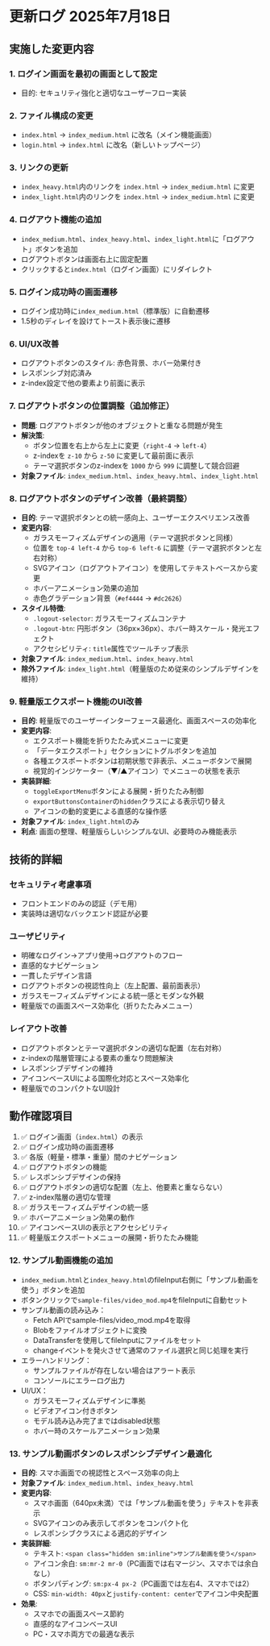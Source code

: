 # 更新ログ 2025年7月18日

## 実施した変更内容

### 1. ログイン画面を最初の画面として設定
- 目的: セキュリティ強化と適切なユーザーフロー実装

### 2. ファイル構成の変更
- `index.html` → `index_medium.html` に改名（メイン機能画面）
- `login.html` → `index.html` に改名（新しいトップページ）

### 3. リンクの更新
- `index_heavy.html`内のリンクを `index.html` → `index_medium.html` に変更
- `index_light.html`内のリンクを `index.html` → `index_medium.html` に変更

### 4. ログアウト機能の追加
- `index_medium.html`、`index_heavy.html`、`index_light.html`に「ログアウト」ボタンを追加
- ログアウトボタンは画面右上に固定配置
- クリックすると`index.html`（ログイン画面）にリダイレクト

### 5. ログイン成功時の画面遷移
- ログイン成功時に`index_medium.html`（標準版）に自動遷移
- 1.5秒のディレイを設けてトースト表示後に遷移

### 6. UI/UX改善
- ログアウトボタンのスタイル: 赤色背景、ホバー効果付き
- レスポンシブ対応済み
- z-index設定で他の要素より前面に表示

### 7. ログアウトボタンの位置調整（追加修正）
- **問題**: ログアウトボタンが他のオブジェクトと重なる問題が発生
- **解決策**: 
  - ボタン位置を右上から左上に変更（`right-4` → `left-4`）
  - z-indexを `z-10` から `z-50` に変更して最前面に表示
  - テーマ選択ボタンのz-indexを `1000` から `999` に調整して競合回避
- **対象ファイル**: `index_medium.html`、`index_heavy.html`、`index_light.html`

### 8. ログアウトボタンのデザイン改善（最終調整）
- **目的**: テーマ選択ボタンとの統一感向上、ユーザーエクスペリエンス改善
- **変更内容**:
  - ガラスモーフィズムデザインの適用（テーマ選択ボタンと同様）
  - 位置を `top-4 left-4` から `top-6 left-6` に調整（テーマ選択ボタンと左右対称）
  - SVGアイコン（ログアウトアイコン）を使用してテキストベースから変更
  - ホバーアニメーション効果の追加
  - 赤色グラデーション背景（`#ef4444` → `#dc2626`）
- **スタイル特徴**:
  - `.logout-selector`: ガラスモーフィズムコンテナ
  - `.logout-btn`: 円形ボタン（36px×36px）、ホバー時スケール・発光エフェクト
  - アクセシビリティ: `title`属性でツールチップ表示
- **対象ファイル**: `index_medium.html`、`index_heavy.html`
- **除外ファイル**: `index_light.html`（軽量版のため従来のシンプルデザインを維持）

### 9. 軽量版エクスポート機能のUI改善
- **目的**: 軽量版でのユーザーインターフェース最適化、画面スペースの効率化
- **変更内容**:
  - エクスポート機能を折りたたみ式メニューに変更
  - 「データエクスポート」セクションにトグルボタンを追加
  - 各種エクスポートボタンは初期状態で非表示、メニューボタンで展開
  - 視覚的インジケーター（▼/▲アイコン）でメニューの状態を表示
- **実装詳細**:
  - `toggleExportMenu`ボタンによる展開・折りたたみ制御
  - `exportButtonsContainer`の`hidden`クラスによる表示切り替え
  - アイコンの動的変更による直感的な操作感
- **対象ファイル**: `index_light.html`のみ
- **利点**: 画面の整理、軽量版らしいシンプルなUI、必要時のみ機能表示

## 技術的詳細

### セキュリティ考慮事項
- フロントエンドのみの認証（デモ用）
- 実装時は適切なバックエンド認証が必要

### ユーザビリティ
- 明確なログイン→アプリ使用→ログアウトのフロー
- 直感的なナビゲーション
- 一貫したデザイン言語
- ログアウトボタンの視認性向上（左上配置、最前面表示）
- ガラスモーフィズムデザインによる統一感とモダンな外観
- 軽量版での画面スペース効率化（折りたたみメニュー）

### レイアウト改善
- ログアウトボタンとテーマ選択ボタンの適切な配置（左右対称）
- z-indexの階層管理による要素の重なり問題解決
- レスポンシブデザインの維持
- アイコンベースUIによる国際化対応とスペース効率化
- 軽量版でのコンパクトなUI設計

## 動作確認項目
1. ✅ ログイン画面（`index.html`）の表示
2. ✅ ログイン成功時の画面遷移
3. ✅ 各版（軽量・標準・重量）間のナビゲーション
4. ✅ ログアウトボタンの機能
5. ✅ レスポンシブデザインの保持
6. ✅ ログアウトボタンの適切な配置（左上、他要素と重ならない）
7. ✅ z-index階層の適切な管理
8. ✅ ガラスモーフィズムデザインの統一感
9. ✅ ホバーアニメーション効果の動作
10. ✅ アイコンベースUIの表示とアクセシビリティ
11. ✅ 軽量版エクスポートメニューの展開・折りたたみ機能

### 12. サンプル動画機能の追加
- `index_medium.html`と`index_heavy.html`のfileInput右側に「サンプル動画を使う」ボタンを追加
- ボタンクリックで`sample-files/video_mod.mp4`をfileInputに自動セット
- サンプル動画の読み込み：
  - Fetch APIでsample-files/video_mod.mp4を取得
  - Blobをファイルオブジェクトに変換
  - DataTransferを使用してfileInputにファイルをセット
  - changeイベントを発火させて通常のファイル選択と同じ処理を実行
- エラーハンドリング：
  - サンプルファイルが存在しない場合はアラート表示
  - コンソールにエラーログ出力
- UI/UX：
  - ガラスモーフィズムデザインに準拠
  - ビデオアイコン付きボタン
  - モデル読み込み完了まではdisabled状態
  - ホバー時のスケールアニメーション効果

### 13. サンプル動画ボタンのレスポンシブデザイン最適化
- **目的**: スマホ画面での視認性とスペース効率の向上
- **対象ファイル**: `index_medium.html`、`index_heavy.html`
- **変更内容**:
  - スマホ画面（640px未満）では「サンプル動画を使う」テキストを非表示
  - SVGアイコンのみ表示してボタンをコンパクト化
  - レスポンシブクラスによる適応的デザイン
- **実装詳細**:
  - テキスト: `<span class="hidden sm:inline">サンプル動画を使う</span>`
  - アイコン余白: `sm:mr-2 mr-0`（PC画面では右マージン、スマホでは余白なし）
  - ボタンパディング: `sm:px-4 px-2`（PC画面では左右4、スマホでは2）
  - CSS: `min-width: 40px`と`justify-content: center`でアイコン中央配置
- **効果**:
  - スマホでの画面スペース節約
  - 直感的なアイコンベースUI
  - PC・スマホ両方での最適な表示